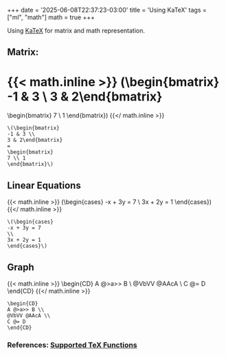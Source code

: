 +++
date = '2025-06-08T22:37:23-03:00'
title = 'Using KaTeX'
tags = ["ml", "math"]
math = true
+++

Using [KaTeX](https://katex.org/) for matrix and math representation.

## Matrix:

{{< math.inline >}}
\(\begin{bmatrix}
-1 & 3 \\
3 & 2\end{bmatrix}
=
\begin{bmatrix}
7 \\ 1
\end{bmatrix}\)
{{</ math.inline >}}

<p>

```
\(\begin{bmatrix}
-1 & 3 \\
3 & 2\end{bmatrix}
=
\begin{bmatrix}
7 \\ 1
\end{bmatrix}\)
```

## Linear Equations
{{< math.inline >}}
\(\begin{cases}
-x + 3y = 7
\\
3x + 2y = 1
\end{cases}\)
{{</ math.inline >}}

<p>

```
\(\begin{cases}
-x + 3y = 7
\\
3x + 2y = 1
\end{cases}\)
```

<p>

## Graph

{{< math.inline >}}
\begin{CD}
A @>a>> B \\
@VbVV @AAcA \\
C @= D
\end{CD}
{{</ math.inline >}}

```
\begin{CD}
A @>a>> B \\
@VbVV @AAcA \\
C @= D
\end{CD}
```


### References: [Supported TeX Functions](https://katex.org/docs/supported.html)
